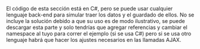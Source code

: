 El código de esta sección está en C#, pero se puede usar cualquier lenguaje back-end para simular traer los datos y el guardado de ellos.
No se incluye la solución debido a que su uso es de modo ilustrativo, se puede descargar esta parte y solo tendrías que agregar referencias y cambiar el namespace al tuyo para correr el ejemplo (si se usa C#) pero si se usa otro lenguaje habrá que hacer los ajustes necesarios en las llamadas AJAX.
